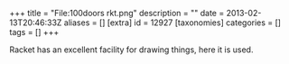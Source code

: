 +++
title = "File:100doors rkt.png"
description = ""
date = 2013-02-13T20:46:33Z
aliases = []
[extra]
id = 12927
[taxonomies]
categories = []
tags = []
+++

Racket has an excellent facility for drawing things, here it is used.
